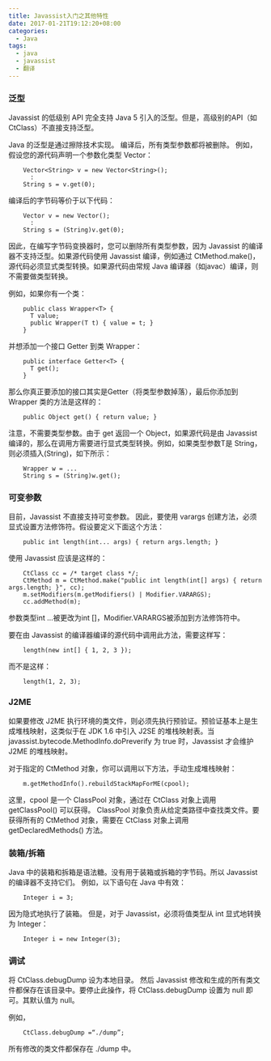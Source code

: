 ```yaml
---
title: Javassist入门之其他特性
date: 2017-01-21T19:12:20+08:00
categories:
  - Java
tags:
  - java
  - javassist
  - 翻译
---
```


### 泛型

Javassist 的低级别 API 完全支持 Java 5 引入的泛型。但是，高级别的API（如CtClass）不直接支持泛型。

Java 的泛型是通过擦除技术实现。 编译后，所有类型参数都将被删除。 例如，假设您的源代码声明一个参数化类型 Vector<String>：

```
	Vector<String> v = new Vector<String>();
	  :
	String s = v.get(0);
```

编译后的字节码等价于以下代码：

```
	Vector v = new Vector();
	  :
	String s = (String)v.get(0);
```

因此，在编写字节码变换器时，您可以删除所有类型参数，因为 Javassist 的编译器不支持泛型。如果源代码使用 Javassist 编译，例如通过 CtMethod.make()，源代码必须显式类型转换。如果源代码由常规 Java 编译器（如javac）编译，则不需要做类型转换。

例如，如果你有一个类：

```
	public class Wrapper<T> {
	  T value;
	  public Wrapper(T t) { value = t; }
	}
```

并想添加一个接口 Getter<T> 到类 Wrapper<T>：

```
	public interface Getter<T> {
	  T get();
	}
```

那么你真正要添加的接口其实是Getter（将类型参数<T>掉落），最后你添加到 Wrapper 类的方法是这样的：

```
	public Object get() { return value; }
```

注意，不需要类型参数。由于 get 返回一个 Object，如果源代码是由 Javassist 编译的，那么在调用方需要进行显式类型转换。例如，如果类型参数T是 String，则必须插入(String)，如下所示：

```
	Wrapper w = ...
	String s = (String)w.get();
```

### 可变参数

目前，Javassist 不直接支持可变参数。 因此，要使用 varargs 创建方法，必须显式设置方法修饰符。假设要定义下面这个方法：

```
	public int length(int... args) { return args.length; }
```

使用 Javassist 应该是这样的：

```
	CtClass cc = /* target class */;
	CtMethod m = CtMethod.make("public int length(int[] args) { return args.length; }", cc);
	m.setModifiers(m.getModifiers() | Modifier.VARARGS);
	cc.addMethod(m);
```

参数类型int ...被更改为int []，Modifier.VARARGS被添加到方法修饰符中。

要在由 Javassist 的编译器编译的源代码中调用此方法，需要这样写：

```
	length(new int[] { 1, 2, 3 });
```

而不是这样：

```
	length(1, 2, 3);
```

### J2ME

如果要修改 J2ME 执行环境的类文件，则必须先执行预验证。预验证基本上是生成堆栈映射，这类似于在 JDK 1.6 中引入 J2SE 的堆栈映射表。当javassist.bytecode.MethodInfo.doPreverify 为 true 时，Javassist 才会维护 J2ME 的堆栈映射。

对于指定的 CtMethod 对象，你可以调用以下方法，手动生成堆栈映射：

```
	m.getMethodInfo().rebuildStackMapForME(cpool);
```

这里，cpool 是一个 ClassPool 对象，通过在 CtClass 对象上调用 getClassPool() 可以获得。 ClassPool 对象负责从给定类路径中查找类文件。要获得所有的 CtMethod 对象，需要在 CtClass 对象上调用 getDeclaredMethods() 方法。

### 装箱/拆箱

Java 中的装箱和拆箱是语法糖。没有用于装箱或拆箱的字节码。所以 Javassist 的编译器不支持它们。 例如，以下语句在 Java 中有效：

```
	Integer i = 3;
```

因为隐式地执行了装箱。 但是，对于 Javassist，必须将值类型从 int 显式地转换为 Integer：

```
	Integer i = new Integer(3);
```

### 调试

将 CtClass.debugDump 设为本地目录。 然后 Javassist 修改和生成的所有类文件都保存在该目录中。要停止此操作，将 CtClass.debugDump 设置为 null 即可。其默认值为 null。

例如，

```
	CtClass.debugDump =“./dump”;
```

所有修改的类文件都保存在 ./dump 中。
